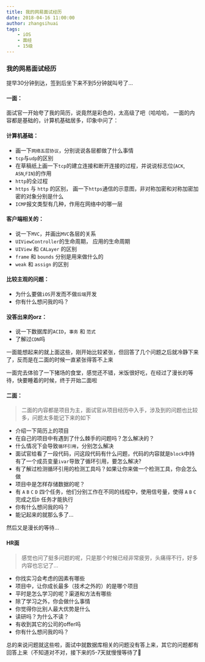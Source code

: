 ```yaml
---
title: 我的网易面试经历
date: 2018-04-16 11:00:00
author: zhangsihuai
tags:
	- iOS
	- 面经
	- 15级
---
```



### 我的网易面试经历

提早30分钟到达，签到后坐下来不到5分钟就叫号了...

#### 一面：
面试官一开始夸了我的简历，说竟然是彩色的，太高级了吧（哈哈哈，
一面的内容都是基础的，计算机基础居多，印象中问了：
#### 计算机基础：
* 画一下`网络五层协议`，分别说说各层都做了什么事情
* `tcp`与`udp`的区别
* 在草稿纸上画一下`tcp`的建立连接和断开连接的过程，并说说标志位(`ACK`, `ASN`,`FIN`)的作用
* `http`的全过程
* `https` 与 `http` 的区别， 画一下`https`通信的示意图，非对称加密和对称加密加密的对象分别是什么
* `ICMP`报文类型有几种，作用在网络中的哪一层

#### 客户端相关的：
* 说一下`MVC`，并画出`MVC`各层的关系
* `UIViewController`的生命周期， 应用的生命周期
* `UIView` 和 `CALayer` 的区别
* `frame` 和 `bounds` 分别是用来做什么的
* `weak` 和 `assign` 的区别

#### 比较主观的问题：
* 为什么要做`iOS`开发而不做`后端`开发 
* 你有什么想问我的吗？

#### 没答出来的orz：
* 说一下数据库的`ACID`，`事务` 和 `范式`
* 了解过`CDN`吗

一面能想起来的就上面这些，刚开始比较紧张，但回答了几个问题之后就冷静下来了，反而是在二面的时候一直紧张得答不上来

一面完去体验了一下猪场的食堂，感觉还不错，米饭很好吃，在经过了漫长的等待，快要睡着的时候，终于开始二面啦

#### 二面：
> 二面的内容都是项目为主，面试官从项目经历中入手，涉及到的问题也比较多，问题太多能记下来的如下

* 介绍一下简历上的项目
* 在自己的项目中有遇到了什么棘手的问题吗？怎么解决的？
* 什么情况下会导致`循环引用`，分别怎么解决
* 面试官给看了一段代码，问这段代码有什么问题，代码的内容就是`block`中持有了一个成员变量`ivar`导致了循环引用，要怎么解决?
* 有了解过检测循环引用的检测工具吗？如果让你来做一个检测工具，你会怎么做
* 项目中是怎样存储数据的呢？
* 有 `A` `B` `C` `D` 四个任务，他们分别工作在不同的线程中，使用信号量，使得 `A` `B` `C` 完成之后`D` 任务才能执行
* 你有什么想问我的吗？
* 能记起来的就那么多了...

然后又是漫长的等待...

#### HR面
> 感觉也问了挺多问题的呢，只是那个时候已经非常疲劳，头痛得不行，好多内容也忘记了...

* 你找实习会考虑的因素有哪些
* 项目中，让你成长最多（技术之外的）的是哪个项目
* 平时是怎么学习的呢？渠道和方法有哪些
* 除了学习之外，你会做什么事情
* 你觉得你比别人最大优势是什么
* 读研吗？为什么不读？
* 有收到其它的公司的offer吗
* 你有什么想问我的吗？

总的来说问题就这些啦，面试中就数据库相关的问题没有答上来，其它的问题都有回答上来（不知道对不对，接下来的5-7天就慢慢等待了🙏


